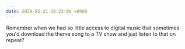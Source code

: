 ```yaml
---
date: 2020-05-21 16:23:00 +0900
---
```


Remember when we had so little access to digital music that sometimes you'd download the theme song to a TV show and just listen to that on repeat?
